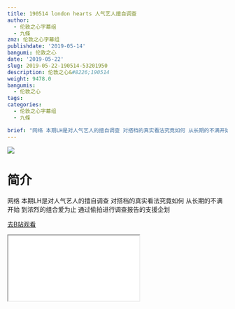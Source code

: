 ```yaml
---
title: 190514 london hearts 人气艺人擅自调查
author:
  - 伦敦之心字幕组
  - 九條
zmz: 伦敦之心字幕组
publishdate: '2019-05-14'
bangumi: 伦敦之心
date: '2019-05-22'
slug: 2019-05-22-190514-53201950
description: 伦敦之心&#8226;190514
weight: 9478.0
bangumis:
  - 伦敦之心
tags:
categories:
  - 伦敦之心字幕组
  - 九條

brief: "网络 本期LH是对人气艺人的擅自调查 对搭档的真实看法究竟如何 从长期的不满开始 到浓烈的组合爱为止 通过偷拍进行调查报告的支援企划"
---
```

![](https://raw.githubusercontent.com/tcgriffith/owaraisite/master/static/tmpimg/caf604deb3a8fbcfe13611bca4e86a8a79af5e88.jpg.480.jpg)
# 简介  
网络
本期LH是对人气艺人的擅自调查 对搭档的真实看法究竟如何 从长期的不满开始 到浓烈的组合爱为止 通过偷拍进行调查报告的支援企划  

[去B站观看](https://www.bilibili.com/video/av53201950/)
<div class ="resp-container"><iframe class="testiframe" src="//player.bilibili.com/player.html?aid=53201950"", scrolling="no", allowfullscreen="true" > </iframe></div> 
